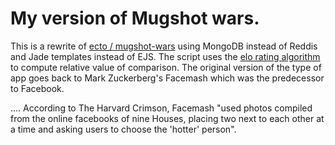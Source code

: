 # My version of Mugshot wars.

This is a rewrite of [ecto / mugshot-wars](https://github.com/ecto/mugshot-wars) using MongoDB instead of Reddis and Jade templates instead of EJS.
The script uses the [elo rating algorithm](https://en.wikipedia.org/wiki/Elo_rating_system) to compute relative value of comparison. The original version of the
type of app goes back to Mark Zuckerberg's Facemash which was the predecessor to Facebook.

.... According to The Harvard Crimson, Facemash "used photos compiled from the online facebooks of nine Houses, placing two next to each other at a time and asking users to choose the 'hotter' person".
